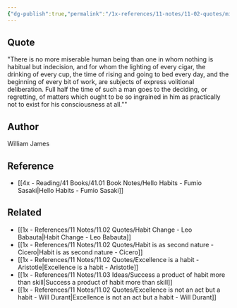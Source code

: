 ```yaml
---
{"dg-publish":true,"permalink":"/1x-references/11-notes/11-02-quotes/miserable-human-being-in-whom-nothing-is-habitual-but-indecision-william-james/","title":"structure note","dgShowBacklinks":false}
---
```



## Quote
"There is no more miserable human being than one in whom nothing is habitual but indecision, and for whom the lighting of every cigar, the drinking of every cup, the time of rising and going to bed every day, and the beginning of every bit of work, are subjects of express volitional deliberation. Full half the time of such a man goes to the deciding, or regretting, of matters which ought to be so ingrained in him as practically not to exist for his consciousness at all.""

## Author
William James

## Reference
- [[4x - Reading/41 Books/41.01 Book Notes/Hello Habits - Fumio Sasaki\|Hello Habits - Fumio Sasaki]]

## Related
- [[1x - References/11 Notes/11.02 Quotes/Habit Change - Leo Babauta\|Habit Change - Leo Babauta]]
- [[1x - References/11 Notes/11.02 Quotes/Habit is as second nature - Cicero\|Habit is as second nature - Cicero]]
- [[1x - References/11 Notes/11.02 Quotes/Excellence is a habit - Aristotle\|Excellence is a habit - Aristotle]]
- [[1x - References/11 Notes/11.03 Ideas/Success a product of habit more than skill\|Success a product of habit more than skill]]
- [[1x - References/11 Notes/11.02 Quotes/Excellence is not an act but a habit - Will Durant\|Excellence is not an act but a habit - Will Durant]]